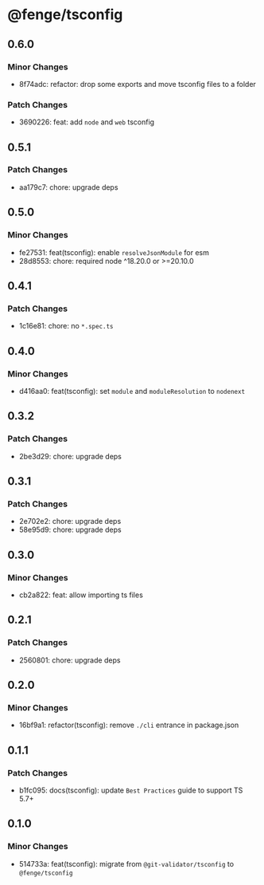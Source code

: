 # @fenge/tsconfig

## 0.6.0

### Minor Changes

- 8f74adc: refactor: drop some exports and move tsconfig files to a folder

### Patch Changes

- 3690226: feat: add `node` and `web` tsconfig

## 0.5.1

### Patch Changes

- aa179c7: chore: upgrade deps

## 0.5.0

### Minor Changes

- fe27531: feat(tsconfig): enable `resolveJsonModule` for esm
- 28d8553: chore: required node ^18.20.0 or >=20.10.0

## 0.4.1

### Patch Changes

- 1c16e81: chore: no `*.spec.ts`

## 0.4.0

### Minor Changes

- d416aa0: feat(tsconfig): set `module` and `moduleResolution` to `nodenext`

## 0.3.2

### Patch Changes

- 2be3d29: chore: upgrade deps

## 0.3.1

### Patch Changes

- 2e702e2: chore: upgrade deps
- 58e95d9: chore: upgrade deps

## 0.3.0

### Minor Changes

- cb2a822: feat: allow importing ts files

## 0.2.1

### Patch Changes

- 2560801: chore: upgrade deps

## 0.2.0

### Minor Changes

- 16bf9a1: refactor(tsconfig): remove `./cli` entrance in package.json

## 0.1.1

### Patch Changes

- b1fc095: docs(tsconfig): update `Best Practices` guide to support TS 5.7+

## 0.1.0

### Minor Changes

- 514733a: feat(tsconfig): migrate from `@git-validator/tsconfig` to `@fenge/tsconfig`
